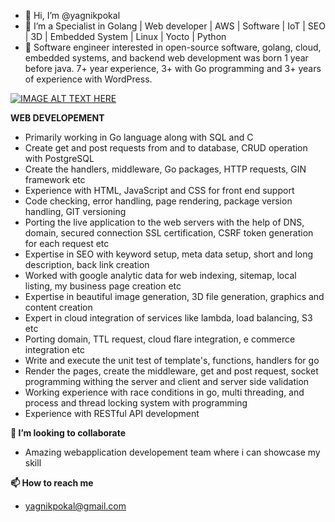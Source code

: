 - 👋 Hi, I’m @yagnikpokal
- 👀 I’m a Specialist in Golang | Web developer | AWS | Software | IoT | SEO | 3D | Embedded System | Linux | Yocto | Python
- 🌱 Software engineer interested in open-source software, golang, cloud, embedded systems, and backend web development was born 1 year before java. 7+ year experience, 3+ with Go programming and 3+ years of experience with WordPress.

[![IMAGE ALT TEXT HERE](https://img.youtube.com/vi/MfeJnKifpB8/0.jpg)](https://youtu.be/MfeJnKifpB8)

   
 
    

************WEB DEVELOPEMENT************

- Primarily working in Go language along with SQL and C
- Create get and post requests from and to database, CRUD operation with PostgreSQL
- Create the handlers, middleware, Go packages, HTTP requests, GIN framework etc
- Experience with HTML, JavaScript and CSS for front end support
- Code checking, error handling, page rendering, package version handling, GIT versioning
- Porting the live application to the web servers with the help of DNS, domain, secured connection SSL certification, CSRF token generation for each request etc
- Expertise in SEO with keyword setup, meta data setup, short and long description, back link creation
- Worked with google analytic data for web indexing, sitemap, local listing, my business page creation etc
- Expertise in beautiful image generation, 3D file generation, graphics and content creation
- Expert in cloud integration of services like lambda, load balancing, S3 etc
- Porting domain, TTL request, cloud flare integration, e commerce integration etc
- Write and execute the unit test of template's, functions, handlers for go
- Render the pages, create the middleware, get and post request, socket programming withing the server and client and server side validation
- Working experience with race conditions in go, multi threading, and process and thread locking system with programming
- Experience with RESTful API development


************💞️ I’m looking to collaborate************

- Amazing webapplication developement team where i can showcase my skill

************📫 How to reach me************
- yagnikpokal@gmail.com

<!---
yagnikpokal/yagnikpokal is a ✨ special ✨ repository because its `README.md` (this file) appears on your GitHub profile.
You can click the Preview link to take a look at your changes.
--->
